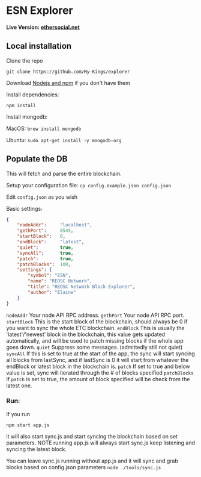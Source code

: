 # ESN Explorer 

<b>Live Version: [ethersocial.net](https://ethersocial.net)</b>



## Local installation

Clone the repo

`git clone https://github.com/My-Kings/explorer`

Download [Nodejs and npm](https://docs.npmjs.com/getting-started/installing-node "Nodejs install") if you don't have them

Install dependencies:

`npm install`

Install mongodb:

MacOS: `brew install mongodb`

Ubuntu: `sudo apt-get install -y mongodb-org`

## Populate the DB

This will fetch and parse the entire blockchain.

Setup your configuration file: `cp config.example.json config.json`

Edit `config.json` as you wish

Basic settings:
```json
{
    "nodeAddr":     "localhost",
    "gethPort":     8545,
    "startBlock":   0,
    "endBlock":     "latest",
    "quiet":        true,
    "syncAll":      true,
    "patch":        true,
    "patchBlocks":  100,
    "settings": {
        "symbol": "ESN",
        "name": "REOSC Network",
        "title": "REOSC Network Block Explorer",
        "author": "Elaine"
    }
}

```

```nodeAddr```    Your node API RPC address.
```gethPort```    Your node API RPC port.
```startBlock```  This is the start block of the blockchain, should always be 0 if you want to sync the whole ETC blockchain.
```endBlock```    This is usually the 'latest'/'newest' block in the blockchain, this value gets updated automatically, and will be used to patch missing blocks if the whole app goes down.
```quiet```       Suppress some messages. (admittedly still not quiet)
```syncAll```     If this is set to true at the start of the app, the sync will start syncing all blocks from lastSync, and if lastSync is 0 it will start from whatever the endBlock or latest block in the blockchain is.
```patch```       If set to true and below value is set, sync will iterated through the # of blocks specified
```patchBlocks``` If `patch` is set to true, the amount of block specified will be check from the latest one.


### Run:
If you run

  `npm start app.js`

it will also start sync.js and start syncing the blockchain based on set parameters. NOTE running app.js will always start sync.js keep listening and syncing the latest block.

You can leave sync.js running without app.js and it will sync and grab blocks based on config.json parameters
`node ./tools/sync.js`
